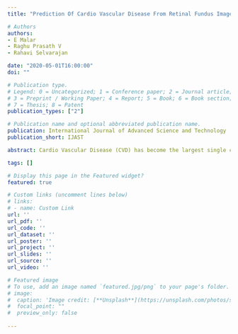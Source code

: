 ```yaml
---
title: "Prediction Of Cardio Vascular Disease From Retinal Fundus Images Using Neural Networks"

# Authors
authors:
- E Malar
- Raghu Prasath V
- Rahavi Selvarajan

date: "2020-05-01T16:00:00"
doi: ""

# Publication type.
# Legend: 0 = Uncategorized; 1 = Conference paper; 2 = Journal article;
# 3 = Preprint / Working Paper; 4 = Report; 5 = Book; 6 = Book section;
# 7 = Thesis; 8 = Patent
publication_types: ["2"]

# Publication name and optional abbreviated publication name.
publication: International Journal of Advanced Science and Technology
publication_short: IJAST

abstract: Cardio Vascular Disease (CVD) has become the largest single cause of death among humans nowadays. Retinal fundus images play a significant role in the identification and stratification of CVD. CVD can be foreseen by the presence of hemorrhage, exudates, micro aneurysms, and corkscrew arteries in the retinal fundus. In this work, a deep learning model developed using Convolutional Neural Networks (CNN) is proposed for the prediction of CVD. The proposed model is trained with the anomalies in fundus images using image processing tools. Nearly 249 images from publicly available datasets like HRF, DIARETDB1 and MESSIDOR are used for training and testing the model. The trained model is able to predict CVD with an accuracy of 88.5%.

tags: []

# Display this page in the Featured widget?
featured: true

# Custom links (uncomment lines below)
# links:
# - name: Custom Link
url: ''
url_pdf: ''
url_code: ''
url_dataset: ''
url_poster: ''
url_project: ''
url_slides: ''
url_source: ''
url_video: ''

# Featured image
# To use, add an image named `featured.jpg/png` to your page's folder. 
# image:
#  caption: 'Image credit: [**Unsplash**](https://unsplash.com/photos/suj3od1uMv8)'
#  focal_point: ""
#  preview_only: false
  
---
```

